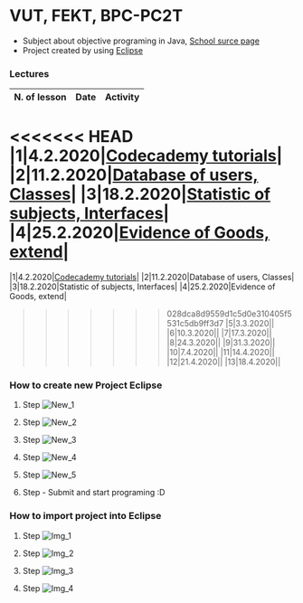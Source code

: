 # VUT, FEKT, BPC-PC2T
- Subject about objective programing in Java, [School surce page](https://moodle.vutbr.cz/course/view.php?id=210737)
- Project created by using [Eclipse](https://www.eclipse.org/)    

### Lectures

|**N. of lesson**|**Date**|**Activity**|
|:-:|:-:|:-:|
<<<<<<< HEAD
|1|4.2.2020|[Codecademy tutorials](https://www.codecademy.com/)|
|2|11.2.2020|[Database of users, Classes](https://github.com/vymaztom/PC2T/tree/master/cv02)|
|3|18.2.2020|[Statistic of subjects, Interfaces](https://github.com/vymaztom/PC2T/tree/master/cv03)|
|4|25.2.2020|[Evidence of Goods, extend](https://github.com/vymaztom/PC2T/tree/master/cv04)|
=======
|1|4.2.2020|[Codecademy tutorials](../vc02)|
|2|11.2.2020|Database of users, Classes|
|3|18.2.2020|Statistic of subjects, Interfaces|
|4|25.2.2020|Evidence of Goods, extend|
>>>>>>> 028dca8d9559d1c5d0e310405f5531c5db9ff3d7
|5|3.3.2020||
|6|10.3.2020||
|7|17.3.2020||
|8|24.3.2020||
|9|31.3.2020||
|10|7.4.2020||
|11|14.4.2020||
|12|21.4.2020||
|13|18.4.2020||

### How to create new Project Eclipse

1. Step
![New_1](Img/new_1.png)

2. Step
![New_2](Img/new_2.png)

3. Step
![New_3](Img/new_3.png)

4. Step
![New_4](Img/new_4.png)

5. Step
![New_5](Img/new_5.png)

6. Step - Submit and start programing :D

### How to import project into Eclipse

1. Step
![Img_1](Img/Import_step_1.png)

2. Step
![Img_2](Img/Import_step_2.png)

3. Step
![Img_3](Img/Import_step_3.png)

4. Step
![Img_4](Img/Import_step_4.png)
